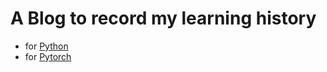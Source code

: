 # A Blog to record my learning history
- for [Python](https://DingYuan0118.github.io/DingYuan0118.github.io/Python)
- for [Pytorch](https://DingYuan0118.github.io/DingYuan0118.github.io/Pytorch)
